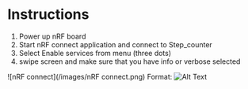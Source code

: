 # Instructions
1. Power up nRF board
2. Start nRF connect application and connect to Step_counter
3. Select Enable services from menu (three dots)
4. swipe screen and make sure that you have info or verbose selected
 
![nRF connect](/images/nRF connect.png)
Format: ![Alt Text](url)
